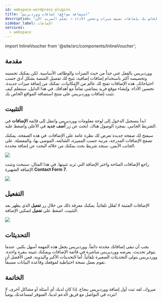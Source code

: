 ```yaml
---
id: webspace-wordpress-plugins
title: "استضافة مواقع: إضافات ووردبريس"
description: "اكتشف كيف تعزز موقع ووردبريس الخاص بك بإضافات تضيف ميزات وتحسن الأداء → تعلّم المزيد الآن"
sidebar_label: الإضافات
services:
  - webspace
---
```


import InlineVoucher from '@site/src/components/InlineVoucher';

## مقدمة

ووردبريس بالفعل غني جداً من حيث الميزات والوظائف الأساسية. لكن يمكنك تحسينه وتخصيصه أكثر باستخدام إضافات إضافية، تتيح لك تفصيل المنصة بشكل أدق حسب احتياجاتك. هذه الإضافات تفتح لك عالم من الإمكانيات، تمكنك من إضافة ميزات جديدة، تحسين الأداء، وإنشاء موقع فريد يتماشى تماماً مع أهدافك. في هذا الدليل، ستتعلم كيف تثبت إضافات ووردبريس على منتج استضافة المواقع الخاص بك.

<InlineVoucher/>

## التثبيت

ابدأ بتسجيل الدخول إلى لوحة معلومات ووردبريس وانتقل إلى قائمة **الإضافات** في الشريط الجانبي. بمجرد الوصول هناك، ابحث عن زر **أضف جديد** في الأعلى واضغط عليه.

سيفتح لك صفحة جديدة تعرض لك نظرة عامة على الإضافات. في هذه الصفحة، يمكنك تصفح الإضافات المدرجة، مرتبة حسب المميزة، الشائعة، الموصى بها، والمفضلة. على الجانب الأيمن، ستجد شريط بحث يمكنك من خلاله البحث عن إضافة محددة.

![](https://screensaver01.zap-hosting.com/index.php/s/8yqT94dqFQZGCzp/download)

راجع الإضافات المتاحة واختر الإضافة التي تريد تثبيتها. في هذا المثال، سنبحث ونثبت الإضافة الشهيرة **Contact Form 7**.

![](https://screensaver01.zap-hosting.com/index.php/s/s45ag8yptMro4AD/download)

## التفعيل

الإضافات المثبتة لا تُفعّل تلقائياً. يمكنك معرفة ذلك من خلال زر **تفعيل** الذي يظهر بعد التثبيت. اضغط على **تفعيل** لتمكين الإضافة.

![](https://screensaver01.zap-hosting.com/index.php/s/fqAdDb5YGWXZ7sB/download)

## التحديثات

يجب أن تبقى إضافاتك محدثة دائماً. ووردبريس يجعل هذه المهمة أسهل بكثير. عندما يتوفر تحديث، يعرضه ووردبريس مباشرة في قائمة الإضافات ويمكنك تثبيته بنقرة واحدة. ووردبريس يتولى التحديثات الصغيرة تلقائياً. أما التحديثات الأكبر واليدوية، فمن الأفضل أن تقوم بعمل نسخة احتياطية لموقعك وقاعدة البيانات مسبقاً.

## الخاتمة

مبروك، لقد ثبت أول إضافة ووردبريس بنجاح. إذا كان لديك أي أسئلة أو مشاكل أخرى، لا تتردد في التواصل مع فريق الدعم لدينا، المتوفر لمساعدتك يومياً!

<InlineVoucher />
